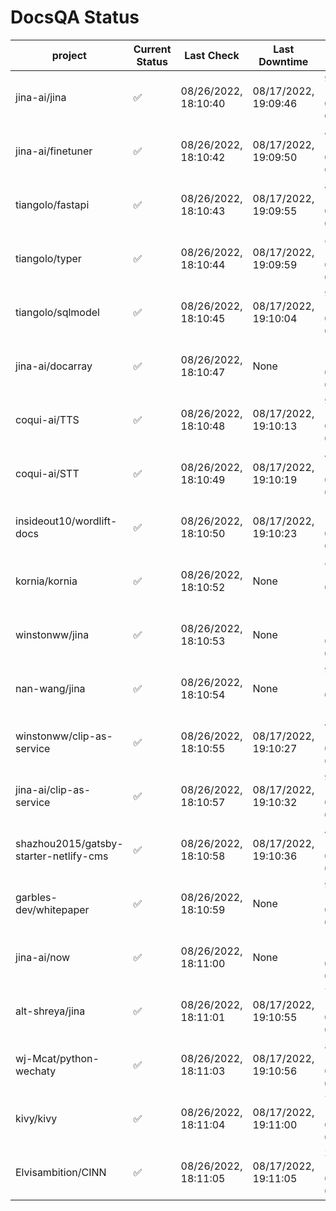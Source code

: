 # DocsQA Status

|               project                |Current Status|     Last Check     |   Last Downtime    |              % Uptime              |
|--------------------------------------|--------------|--------------------|--------------------|------------------------------------|
|jina-ai/jina                          |✅            |08/26/2022, 18:10:40|08/17/2022, 19:09:46|91.043 (since 08/15/2022, 07:09:42) |
|jina-ai/finetuner                     |✅            |08/26/2022, 18:10:42|08/17/2022, 19:09:50|42.560 (since 08/15/2022, 07:09:42) |
|tiangolo/fastapi                      |✅            |08/26/2022, 18:10:43|08/17/2022, 19:09:55|42.569 (since 08/15/2022, 07:09:42) |
|tiangolo/typer                        |✅            |08/26/2022, 18:10:44|08/17/2022, 19:09:59|80.694 (since 08/15/2022, 07:09:42) |
|tiangolo/sqlmodel                     |✅            |08/26/2022, 18:10:45|08/17/2022, 19:10:04|91.072 (since 08/15/2022, 07:09:42) |
|jina-ai/docarray                      |✅            |08/26/2022, 18:10:47|None                |100.000 (since 08/24/2022, 01:39:12)|
|coqui-ai/TTS                          |✅            |08/26/2022, 18:10:48|08/17/2022, 19:10:13|91.068 (since 08/15/2022, 07:09:42) |
|coqui-ai/STT                          |✅            |08/26/2022, 18:10:49|08/17/2022, 19:10:19|42.574 (since 08/15/2022, 07:09:42) |
|insideout10/wordlift-docs             |✅            |08/26/2022, 18:10:50|08/17/2022, 19:10:23|171.829 (since 08/15/2022, 07:09:42)|
|kornia/kornia                         |✅            |08/26/2022, 18:10:52|None                |884.778 (since 08/23/2022, 16:11:04)|
|winstonww/jina                        |✅            |08/26/2022, 18:10:53|None                |100.000 (since 08/26/2022, 06:21:28)|
|nan-wang/jina                         |✅            |08/26/2022, 18:10:54|None                |99.796 (since 08/24/2022, 15:11:24) |
|winstonww/clip-as-service             |✅            |08/26/2022, 18:10:55|08/17/2022, 19:10:27|42.583 (since 08/15/2022, 07:09:42) |
|jina-ai/clip-as-service               |✅            |08/26/2022, 18:10:57|08/17/2022, 19:10:32|91.085 (since 08/15/2022, 07:09:42) |
|shazhou2015/gatsby-starter-netlify-cms|✅            |08/26/2022, 18:10:58|08/17/2022, 19:10:36|42.586 (since 08/15/2022, 07:09:42) |
|garbles-dev/whitepaper                |✅            |08/26/2022, 18:10:59|None                |91.855 (since 08/24/2022, 01:39:12) |
|jina-ai/now                           |✅            |08/26/2022, 18:11:00|None                |100.000 (since 08/24/2022, 01:39:12)|
|alt-shreya/jina                       |✅            |08/26/2022, 18:11:01|08/17/2022, 19:10:55|79.231 (since 08/15/2022, 07:09:42) |
|wj-Mcat/python-wechaty                |✅            |08/26/2022, 18:11:03|08/17/2022, 19:10:56|88.382 (since 08/15/2022, 07:09:42) |
|kivy/kivy                             |✅            |08/26/2022, 18:11:04|08/17/2022, 19:11:00|79.234 (since 08/15/2022, 07:09:42) |
|Elvisambition/CINN                    |✅            |08/26/2022, 18:11:05|08/17/2022, 19:11:05|30.744 (since 08/15/2022, 07:09:42) |
